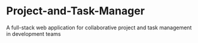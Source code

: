 # Project-and-Task-Manager
A full-stack web application for collaborative project and task management in development teams
